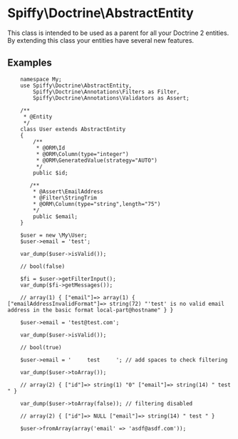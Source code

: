 Spiffy\Doctrine\AbstractEntity
==============================
This class is intended to be used as a parent for all your Doctrine 2 entities. By extending this class
your entities have several new features.

Examples
--------
        namespace My;
        use Spiffy\Doctrine\AbstractEntity,
            Spiffy\Doctrine\Annotations\Filters as Filter,
            Spiffy\Doctrine\Annotations\Validators as Assert;
        
        /**
         * @Entity
         */
        class User extends AbstractEntity 
        {
            /**
             * @ORM\Id
             * @ORM\Column(type="integer")
             * @ORM\GeneratedValue(strategy="AUTO")
             */
            public $id;
            
           /**
            * @Assert\EmailAddress
            * @Filter\StringTrim
            * @ORM\Column(type="string",length="75")
            */
            public $email;
        }
        
        $user = new \My\User;
        $user->email = 'test';
        
        var_dump($user->isValid()); 
        
        // bool(false)
        
        $fi = $user->getFilterInput();
        var_dump($fi->getMessages());
        
        // array(1) { ["email"]=> array(1) { ["emailAddressInvalidFormat"]=> string(72) "'test' is no valid email address in the basic format local-part@hostname" } }
        
        $user->email = 'test@test.com';
        
        var_dump($user->isValid());
        
        // bool(true)
        
        $user->email = '     test     '; // add spaces to check filtering
        
        var_dump($user->toArray());
        
        // array(2) { ["id"]=> string(1) "0" ["email"]=> string(14) " test " }
        
        var_dump($user->toArray(false)); // filtering disabled
        
        // array(2) { ["id"]=> NULL ["email"]=> string(14) " test " }
        
        $user->fromArray(array('email' => 'asdf@asdf.com'));
